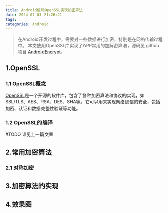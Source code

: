 ```yaml
---
title: Android使用OpenSSL实现加密算法
date: 2024-07-03 21:26:21
tags:
categories: Android
---
```


> 在Android开发过程中，需要对一些数据进行加密，特别是在网络传输过程中。
本文使用OpenSSL库实现了APP常用的加解密算法，源码见 github 项目 [AndroidEncrypt](https://github.com/yadiq/AndroidNative)。

## 1.OpenSSL

### 1.1 OpenSSL概念 
[OpenSSL](https://www.openssl.org/source/)是一个开源的软件库，包含了各种加密算法和协议的实现，如SSL/TLS、AES、RSA、DES、SHA等。它可以用来实现网络通信的安全，包括加密、认证和数据完整性验证等功能。

### 1.2 OpenSSL的编译
#TODO 详见上一篇文章

## 2.常用加密算法

### 2.1 对称加密

## 3.加密算法的实现

## 4.效果图